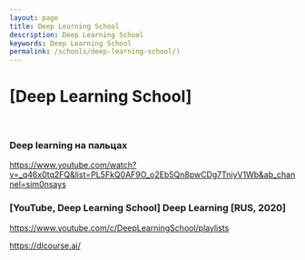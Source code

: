 ```yaml
---
layout: page
title: Deep Learning School
description: Deep Learning School
keywords: Deep Learning School
permalink: /schools/deep-learning-school/)
---
```


# [Deep Learning School]

<br/>

### Deep learning на пальцах

https://www.youtube.com/watch?v=_q46x0tq2FQ&list=PL5FkQ0AF9O_o2Eb5Qn8pwCDg7TniyV1Wb&ab_channel=sim0nsays

### [YouTube, Deep Learning School] Deep Learning [RUS, 2020]

https://www.youtube.com/c/DeepLearningSchool/playlists

https://dlcourse.ai/
